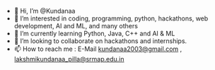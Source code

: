 - 👋 Hi, I’m @Kundanaa
- 👀 I’m interested in coding, programming, python, hackathons, web development, AI and ML, and many others
- 🌱 I’m currently learning Python, Java, C++ and AI & ML
- 💞️ I’m looking to collaborate on hackathons and internships. 
- 📫 How to reach me : E-Mail kundanaa2003@gmail.com , lakshmikundanaa_pilla@srmap.edu.in

<!---
Kundanaa/Kundanaa is a ✨ special ✨ repository because its `README.md` (this file) appears on your GitHub profile.
You can click the Preview link to take a look at your changes.
--->

